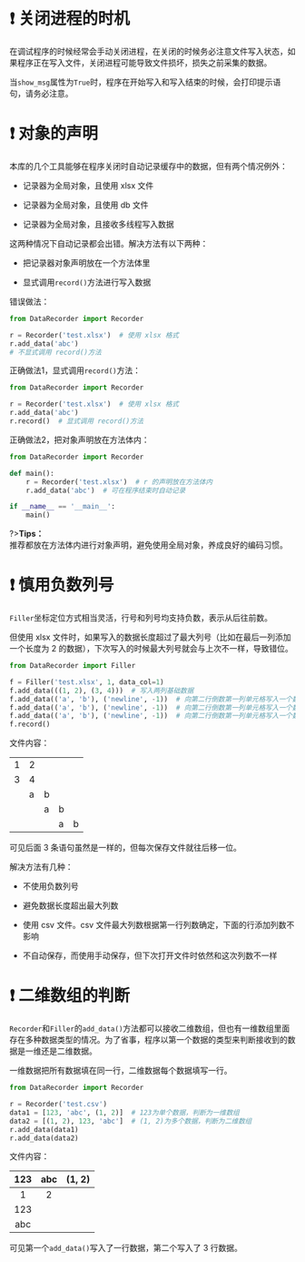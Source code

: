 # ❗ 关闭进程的时机

在调试程序的时候经常会手动关闭进程，在关闭的时候务必注意文件写入状态，如果程序正在写入文件，关闭进程可能导致文件损坏，损失之前采集的数据。

当`show_msg`属性为`True`时，程序在开始写入和写入结束的时候，会打印提示语句，请务必注意。

# ❗ 对象的声明

本库的几个工具能够在程序关闭时自动记录缓存中的数据，但有两个情况例外：

- 记录器为全局对象，且使用 xlsx 文件

- 记录器为全局对象，且使用 db 文件

- 记录器为全局对象，且接收多线程写入数据

这两种情况下自动记录都会出错。解决方法有以下两种：

- 把记录器对象声明放在一个方法体里

- 显式调用`record()`方法进行写入数据

错误做法：

```python
from DataRecorder import Recorder

r = Recorder('test.xlsx')  # 使用 xlsx 格式
r.add_data('abc')
# 不显式调用 record()方法
```

正确做法1，显式调用`record()`方法：

```python
from DataRecorder import Recorder

r = Recorder('test.xlsx')  # 使用 xlsx 格式
r.add_data('abc')
r.record()  # 显式调用 record()方法
```

正确做法2，把对象声明放在方法体内：

```python
from DataRecorder import Recorder

def main():
    r = Recorder('test.xlsx')  # r 的声明放在方法体内
    r.add_data('abc')  # 可在程序结束时自动记录

if __name__ == '__main__':
    main()
```

?>**Tips：**<br>推荐都放在方法体内进行对象声明，避免使用全局对象，养成良好的编码习惯。

# ❗ 慎用负数列号

`Filler`坐标定位方式相当灵活，行号和列号均支持负数，表示从后往前数。

但使用 xlsx 文件时，如果写入的数据长度超过了最大列号（比如在最后一列添加一个长度为 2 的数据），下次写入的时候最大列号就会与上次不一样，导致错位。

```python
from DataRecorder import Filler

f = Filler('test.xlsx', 1, data_col=1)
f.add_data(((1, 2), (3, 4)))  # 写入两列基础数据
f.add_data(('a', 'b'), ('newline', -1))  # 向第二行倒数第一列单元格写入一个数据
f.add_data(('a', 'b'), ('newline', -1))  # 向第二行倒数第一列单元格写入一个数据
f.add_data(('a', 'b'), ('newline', -1))  # 向第二行倒数第一列单元格写入一个数据
f.record()
```

文件内容：

|     |     |     |     |     |
| --- | --- | --- | --- | --- |
| 1   | 2   |     |     |     |
| 3   | 4   |     |     |     |
|     | a   | b   |     |     |
|     |     | a   | b   |     |
|     |     |     | a   | b   |

可见后面 3 条语句虽然是一样的，但每次保存文件就往后移一位。

解决方法有几种：

- 不使用负数列号

- 避免数据长度超出最大列数

- 使用 csv 文件。csv 文件最大列数根据第一行列数确定，下面的行添加列数不影响

- 不自动保存，而使用手动保存，但下次打开文件时依然和这次列数不一样

# ❗ 二维数组的判断

`Recorder`和`Filler`的`add_data()`方法都可以接收二维数组，但也有一维数组里面存在多种数据类型的情况。为了省事，程序以第一个数据的类型来判断接收到的数据是一维还是二维数据。

一维数据把所有数据填在同一行，二维数据每个数据填写一行。

```python
from DataRecorder import Recorder

r = Recorder('test.csv')
data1 = [123, 'abc', (1, 2)]  # 123为单个数据，判断为一维数组
data2 = [(1, 2), 123, 'abc']  # (1, 2)为多个数据，判断为二维数组
r.add_data(data1)
r.add_data(data2)
```

文件内容：

| 123 | abc | (1, 2) |
|:---:|:---:|:------:|
| 1   | 2   |        |
| 123 |     |        |
| abc |     |        |

可见第一个`add_data()`写入了一行数据，第二个写入了 3 行数据。
